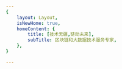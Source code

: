```yaml
---
{
    layout: Layout,
    isNewHome: true,
    homeContent: {
        title: [技术无疆,链动未来],
        subTitle: 区块链和大数据技术服务专家,
    },
}

---
```


